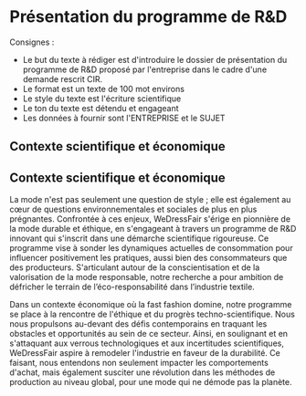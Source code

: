 # Présentation du programme de R&D
Consignes :
- Le but du texte à rédiger est d'introduire le dossier de présentation du programme de R&D proposé par l'entreprise dans le cadre d'une demande rescrit CIR.
- Le format est un texte de 100 mot environs
- Le style du texte est l'écriture scientifique
- Le ton du texte est détendu et engageant
- Les données à fournir sont l'ENTREPRISE et le SUJET

## Contexte scientifique et économique
## Contexte scientifique et économique

La mode n'est pas seulement une question de style ; elle est également au cœur de questions environnementales et sociales de plus en plus prégnantes. Confrontée à ces enjeux, WeDressFair s'érige en pionnière de la mode durable et éthique, en s'engageant à travers un programme de R&D innovant qui s'inscrit dans une démarche scientifique rigoureuse. Ce programme vise à sonder les dynamiques actuelles de consommation pour influencer positivement les pratiques, aussi bien des consommateurs que des producteurs. S'articulant autour de la conscientisation et de la valorisation de la mode responsable, notre recherche a pour ambition de défricher le terrain de l’éco-responsabilité dans l’industrie textile.

Dans un contexte économique où la fast fashion domine, notre programme se place à la rencontre de l'éthique et du progrès techno-scientifique. Nous nous propulsons au-devant des défis contemporains en traquant les obstacles et opportunités au sein de ce secteur. Ainsi, en soulignant et en s'attaquant aux verrous technologiques et aux incertitudes scientifiques, WeDressFair aspire à remodeler l'industrie en faveur de la durabilité. Ce faisant, nous entendons non seulement impacter les comportements d'achat, mais également susciter une révolution dans les méthodes de production au niveau global, pour une mode qui ne démode pas la planète.